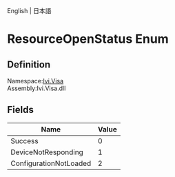 English | 日本語

# ResourceOpenStatus Enum

## Definition
Namespace:[Ivi.Visa](../Visa.md)<BR>
Assembly:Ivi.Visa.dll

## Fields

|Name|Value|
|---|---|
|Success|0|
|DeviceNotResponding|1|
|ConfigurationNotLoaded|2|
